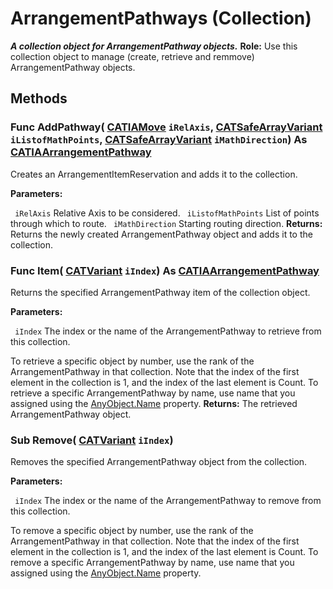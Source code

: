 # ArrangementPathways (Collection)

**_A collection object for ArrangementPathway objects._**
**Role:** Use this collection object to manage (create, retrieve and remmove) ArrangementPathway objects.

## Methods

### Func **AddPathway**( [CATIAMove](../InfInterfaces/interface_Move_3742.md)  `iRelAxis`,  [CATSafeArrayVariant](../System/typedef_CATSafeArrayVariant_73843.md)  `iListofMathPoints`,  [CATSafeArrayVariant](../System/typedef_CATSafeArrayVariant_73843.md)  `iMathDirection`) As [CATIAArrangementPathway](../CATArrangementInterfaces/interface_ArrangementPathway_70114.md)

Creates an ArrangementItemReservation and adds it to the collection.

**Parameters:**

` iRelAxis`      Relative Axis to be considered.
` iListofMathPoints`      List of points through which to route.
` iMathDirection`      Starting routing direction.
**Returns:**      Returns the newly created ArrangementPathway object and adds it to the collection.  
### Func **Item**( [CATVariant](../System/typedef_CATVariant_20656.md)  `iIndex`) As [CATIAArrangementPathway](../CATArrangementInterfaces/interface_ArrangementPathway_70114.md)

Returns the specified ArrangementPathway item of the collection object.

**Parameters:**

` iIndex`      The index or the name of the ArrangementPathway to retrieve from this collection.

To retrieve a specific object by number, use the rank of the ArrangementPathway in that collection.
Note that the index of the first element in the collection is 1, and the index of the last element is Count.
To retrieve a specific ArrangementPathway by name, use name that you assigned using the
[AnyObject.Name](../System/interface_AnyObject_17321.htm#Name) property.  **Returns:**      The retrieved ArrangementPathway object.  
### Sub **Remove**( [CATVariant](../System/typedef_CATVariant_20656.md)  `iIndex`)

Removes the specified ArrangementPathway object from the collection.

**Parameters:**

` iIndex`      The index or the name of the ArrangementPathway to remove from this collection.

To remove a specific object by number, use the rank of the ArrangementPathway in that collection.
Note that the index of the first element in the collection is 1, and the index of the last element is Count.
To remove a specific ArrangementPathway by name, use name that you assigned using the
[AnyObject.Name](../System/interface_AnyObject_17321.htm#Name) property.